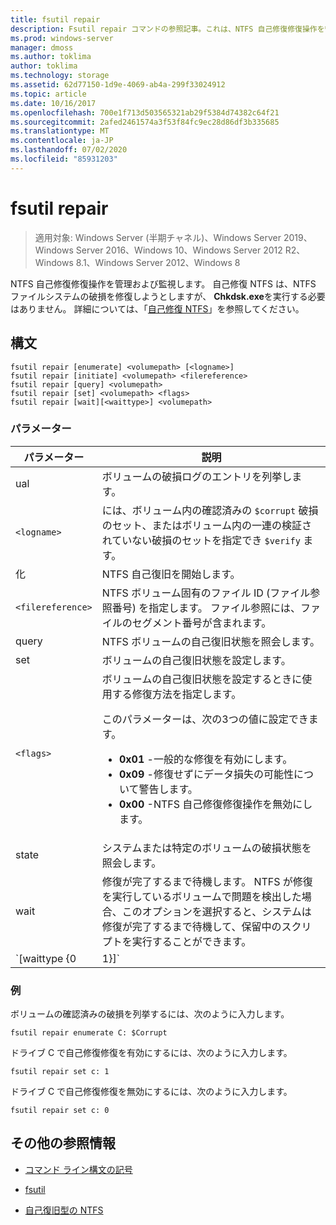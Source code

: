 ```yaml
---
title: fsutil repair
description: Fsutil repair コマンドの参照記事。これは、NTFS 自己修復修復操作を管理および監視します。
ms.prod: windows-server
manager: dmoss
ms.author: toklima
author: toklima
ms.technology: storage
ms.assetid: 62d77150-1d9e-4069-ab4a-299f33024912
ms.topic: article
ms.date: 10/16/2017
ms.openlocfilehash: 700e1f713d503565321ab29f5384d74382c64f21
ms.sourcegitcommit: 2afed2461574a3f53f84fc9ec28d86df3b335685
ms.translationtype: MT
ms.contentlocale: ja-JP
ms.lasthandoff: 07/02/2020
ms.locfileid: "85931203"
---
```

# <a name="fsutil-repair"></a>fsutil repair

> 適用対象: Windows Server (半期チャネル)、Windows Server 2019、Windows Server 2016、Windows 10、Windows Server 2012 R2、Windows 8.1、Windows Server 2012、Windows 8

NTFS 自己修復修復操作を管理および監視します。 自己修復 NTFS は、NTFS ファイルシステムの破損を修復しようとしますが、 **Chkdsk.exe**を実行する必要はありません。 詳細については、「[自己修復 NTFS](https://docs.microsoft.com/previous-versions/windows/it-pro/windows-server-2008-R2-and-2008/cc771388(v=ws.10))」を参照してください。

## <a name="syntax"></a>構文

```
fsutil repair [enumerate] <volumepath> [<logname>]
fsutil repair [initiate] <volumepath> <filereference>
fsutil repair [query] <volumepath>
fsutil repair [set] <volumepath> <flags>
fsutil repair [wait][<waittype>] <volumepath>

```

### <a name="parameters"></a>パラメーター

| パラメーター | 説明 |
| --------- | ----------- |
| ual | ボリュームの破損ログのエントリを列挙します。 |
| `<logname>` | には、ボリューム内の確認済みの `$corrupt` 破損のセット、またはボリューム内の一連の検証されていない破損のセットを指定でき `$verify` ます。 |
| 化 | NTFS 自己復旧を開始します。 |
| `<filereference>` | NTFS ボリューム固有のファイル ID (ファイル参照番号) を指定します。 ファイル参照には、ファイルのセグメント番号が含まれます。 |
| query | NTFS ボリュームの自己復旧状態を照会します。 |
| set | ボリュームの自己復旧状態を設定します。 |
| `<flags>` | ボリュームの自己復旧状態を設定するときに使用する修復方法を指定します。<p>このパラメーターは、次の3つの値に設定できます。<ul><li>**0x01** -一般的な修復を有効にします。</li><li>**0x09** -修復せずにデータ損失の可能性について警告します。</li><li>**0x00** -NTFS 自己修復修復操作を無効にします。</li></ul> |
| state | システムまたは特定のボリュームの破損状態を照会します。 |
| wait | 修復が完了するまで待機します。 NTFS が修復を実行しているボリュームで問題を検出した場合、このオプションを選択すると、システムは修復が完了するまで待機して、保留中のスクリプトを実行することができます。 |
| `[waittype {0|1}]` | 現在の修復が完了するまで待機するか、すべての修復が完了するまで待機するかを指定します。 *Waittype*パラメーターには、次の値を設定できます。<ul><li>**0** -すべての修復が完了するまで待機します。 (既定値)</li><li>**1** -現在の修復が完了するまで待機します。</li></ul> |

### <a name="examples"></a>例

ボリュームの確認済みの破損を列挙するには、次のように入力します。

```
fsutil repair enumerate C: $Corrupt
```

ドライブ C で自己修復修復を有効にするには、次のように入力します。

```
fsutil repair set c: 1
```

ドライブ C で自己修復修復を無効にするには、次のように入力します。

```
fsutil repair set c: 0
```

## <a name="additional-references"></a>その他の参照情報

- [コマンド ライン構文の記号](command-line-syntax-key.md)

- [fsutil](fsutil.md)

- [自己復旧型の NTFS](https://docs.microsoft.com/previous-versions/windows/it-pro/windows-server-2008-R2-and-2008/cc771388(v=ws.10))
